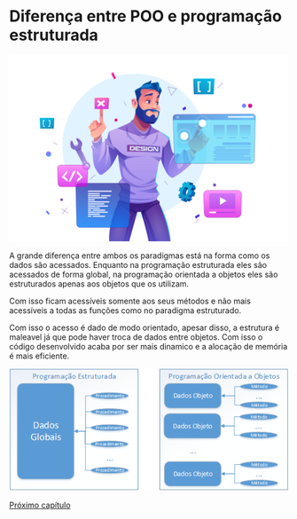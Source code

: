 # Diferença entre POO e programação estruturada

![introducao](img/19362653.jpg)

A grande diferença entre ambos os paradigmas está na forma como os dados são acessados. Enquanto na programação estruturada eles são acessados de forma global, na programação orientada a objetos eles são estruturados apenas aos objetos que os utilizam.

Com isso ficam acessíveis somente aos seus métodos e não mais acessíveis a todas as funções como no paradigma estruturado.

Com isso o acesso é dado de modo orientado, apesar disso, a estrutura é maleavel já que pode haver troca de dados entre objetos. Com isso o código desenvolvido acaba por ser mais dinamico e a alocação de memória é mais eficiente.

![diferenca poo e estruturada](img/image001.png)

[Próximo capítulo](../pilaresDaPOO/pilaresDaPOO.md)